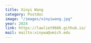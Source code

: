 ```yaml
---
title: Xinyi Wang
category: Postdoc
image: "/images/xinyiwang.jpg"
year: 2024
link: https://lawliet9666.github.io/
mail: mailto:xinywa@umich.edu
---
```


